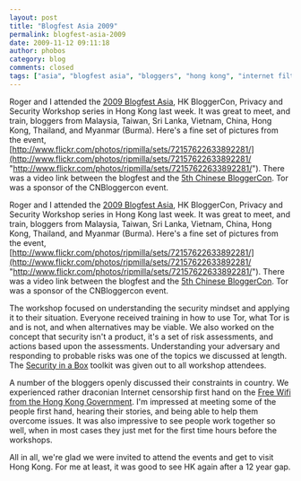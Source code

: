 ```yaml
---
layout: post
title: "Blogfest Asia 2009"
permalink: blogfest-asia-2009
date: 2009-11-12 09:11:18
author: phobos
category: blog
comments: closed
tags: ["asia", "blogfest asia", "bloggers", "hong kong", "internet filtering", "privacy workshop", "progress", "security workshop"]
---
```


Roger and I attended the [2009 Blogfest Asia](http://www.blogfest.asia/), HK BloggerCon, Privacy and Security Workshop series in Hong Kong last week. It was great to meet, and train, bloggers from Malaysia, Taiwan, Sri Lanka, Vietnam, China, Hong Kong, Thailand, and Myanmar (Burma). Here's a fine set of pictures from the event, [http://www.flickr.com/photos/ripmilla/sets/72157622633892281/](http://www.flickr.com/photos/ripmilla/sets/72157622633892281/ "http://www.flickr.com/photos/ripmilla/sets/72157622633892281/"). There was a video link between the blogfest and the [5th Chinese BloggerCon](http://globalvoicesonline.org/2009/11/12/the-5th-chinese-blogger-conference-micro-power-and-a-boarder-world/). Tor was a sponsor of the CNBloggercon event.

<!-- more -->

Roger and I attended the [2009 Blogfest Asia](http://www.blogfest.asia/), HK BloggerCon, Privacy and Security Workshop series in Hong Kong last week. It was great to meet, and train, bloggers from Malaysia, Taiwan, Sri Lanka, Vietnam, China, Hong Kong, Thailand, and Myanmar (Burma). Here's a fine set of pictures from the event, [http://www.flickr.com/photos/ripmilla/sets/72157622633892281/](http://www.flickr.com/photos/ripmilla/sets/72157622633892281/ "http://www.flickr.com/photos/ripmilla/sets/72157622633892281/"). There was a video link between the blogfest and the [5th Chinese BloggerCon](http://globalvoicesonline.org/2009/11/12/the-5th-chinese-blogger-conference-micro-power-and-a-boarder-world/). Tor was a sponsor of the CNBloggercon event.

The workshop focused on understanding the security mindset and applying it to their situation. Everyone received training in how to use Tor, what Tor is and is not, and when alternatives may be viable. We also worked on the concept that security isn't a product, it's a set of risk assessments, and actions based upon the assessments. Understanding your adversary and responding to probable risks was one of the topics we discussed at length. The [Security in a Box](http://security.ngoinabox.org/) toolkit was given out to all workshop attendees.

A number of the bloggers openly discussed their constraints in country. We experienced rather draconian Internet censorship first hand on the [Free Wifi from the Hong Kong Government](http://www.gov.hk/en/theme/wifi/program/index.htm). I'm impressed at meeting some of the people first hand, hearing their stories, and being able to help them overcome issues. It was also impressive to see people work together so well, when in most cases they just met for the first time hours before the workshops.

All in all, we're glad we were invited to attend the events and get to visit Hong Kong. For me at least, it was good to see HK again after a 12 year gap.
